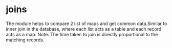 # joins
The module helps to compare 2 list of maps and get common data.Similar to inner join in the database, where each list acts as a table and each record acts as a map.
Note: The time taken to join is directly proportional to the matching records.
